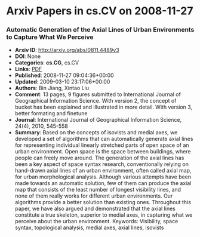 # Arxiv Papers in cs.CV on 2008-11-27
### Automatic Generation of the Axial Lines of Urban Environments to Capture What We Perceive
- **Arxiv ID**: http://arxiv.org/abs/0811.4489v3
- **DOI**: None
- **Categories**: **cs.CG**, cs.CV
- **Links**: [PDF](http://arxiv.org/pdf/0811.4489v3)
- **Published**: 2008-11-27 09:04:36+00:00
- **Updated**: 2009-03-10 23:17:06+00:00
- **Authors**: Bin Jiang, Xintao Liu
- **Comment**: 13 pages, 9 figures submitted to International Journal of
  Geographical Information Science. With version 2, the concept of bucket has
  been explained and illustrated in more detail. With version 3, better
  formating and finetune
- **Journal**: International Journal of Geographical Information Science, 24(4),
  2010, 545-558
- **Summary**: Based on the concepts of isovists and medial axes, we developed a set of algorithms that can automatically generate axial lines for representing individual linearly stretched parts of open space of an urban environment. Open space is the space between buildings, where people can freely move around. The generation of the axial lines has been a key aspect of space syntax research, conventionally relying on hand-drawn axial lines of an urban environment, often called axial map, for urban morphological analysis. Although various attempts have been made towards an automatic solution, few of them can produce the axial map that consists of the least number of longest visibility lines, and none of them really works for different urban environments. Our algorithms provide a better solution than existing ones. Throughout this paper, we have also argued and demonstrated that the axial lines constitute a true skeleton, superior to medial axes, in capturing what we perceive about the urban environment.   Keywords: Visibility, space syntax, topological analysis, medial axes, axial lines, isovists



